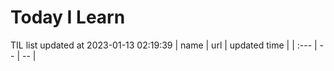 # Today I Learn 
TIL list updated at 2023-01-13 02:19:39
| name | url | updated time |
| :--- | -- | -- |
